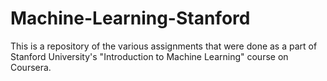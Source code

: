 # Machine-Learning-Stanford
This is a repository of the various assignments that were done as a part of Stanford University's "Introduction to Machine Learning" course on Coursera. 
